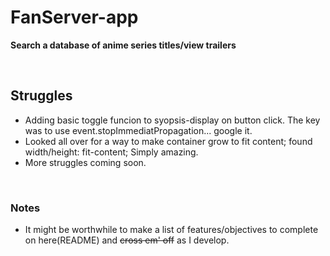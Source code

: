 # FanServer-app
**Search a database of anime series titles/view trailers**

<br>

## Struggles
* Adding basic toggle funcion to syopsis-display on button click. The key was to use event.stopImmediatPropagation... google it.
* Looked all over for a way to make container grow to fit content; found width/height: fit-content; Simply amazing.
* More struggles coming soon.

<br>

### Notes
- It might be worthwhile to make a list of features/objectives to complete on here(README) and ~~cross em' off~~ as I develop.
